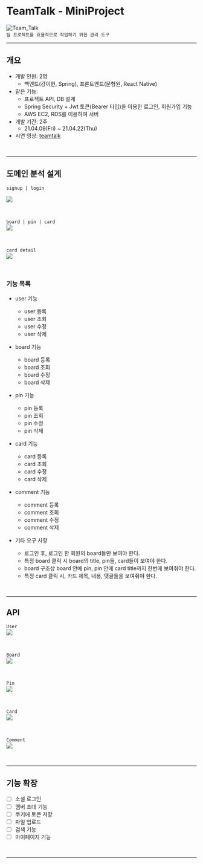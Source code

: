 # **TeamTalk - MiniProject**

![Team_Talk](https://img1.daumcdn.net/thumb/R1280x0/?scode=mtistory2&fname=https%3A%2F%2Fblog.kakaocdn.net%2Fdn%2FbeXV9b%2Fbtq3uccFChP%2FtsDx2EIEkBO1Erf4TKzbX0%2Fimg.png)
<br>
`팀 프로젝트를 효율적으로 작업하기 위한 관리 도구`

---

## 개요
- 개발 인원: 2명
    - 백엔드(강이현, Spring), 프론트엔드(문형원, React Native)
- 맡은 기능:
    - 프로젝트 API, DB 설계 
    - Spring Security + Jwt 토큰(Bearer 타입)을 이용한 로그인, 회원가입 기능
    - AWS EC2, RDS를 이용하여 서버 
- 개발 기간: 2주 
    - 21.04.09(Fri) ~ 21.04.22(Thu)
- 시연 영상: [teamtalk](https://kelly-tech.tistory.com/39)
<br>


---
## 도메인 분석 설계

`signup | login`<br> 

![](https://img1.daumcdn.net/thumb/R1280x0/?scode=mtistory2&fname=https%3A%2F%2Fblog.kakaocdn.net%2Fdn%2FbenUzq%2Fbtq3hVaBiJ6%2FkFSFO2zaSmWkoVx8kYeoUk%2Fimg.png)

<br>  

`board | pin | card`<br> 
![](https://img1.daumcdn.net/thumb/R1280x0/?scode=mtistory2&fname=https%3A%2F%2Fblog.kakaocdn.net%2Fdn%2FciDfeO%2Fbtq3czGPsCn%2F4Zbjd87gZuasoYjHNR0HPK%2Fimg.png)

<br>  

`card detail`<br> 
![](https://img1.daumcdn.net/thumb/R1280x0/?scode=mtistory2&fname=https%3A%2F%2Fblog.kakaocdn.net%2Fdn%2FdQQTqK%2Fbtq3czNC4n6%2Fk5vs89mYJC96rMIXjrpgAK%2Fimg.png)

<br>  

### 기능 목록
- user 기능
    - user 등록
    - user 조회
    - user 수정
    - user 삭제
   
- board 기능
    - board 등록
    - board 조회
    - board 수정
    - board 삭제

- pin 기능
    - pin 등록
    - pin 조회
    - pin 수정
    - pin 삭제

- card 기능
    - card 등록
    - card 조회
    - card 수정
    - card 삭제

- comment 기능
    - comment 등록
    - comment 조회
    - comment 수정
    - comment 삭제

- 기타 요구 사항
    - 로그인 후, 로그인 한 회원의 board들만 보여야 한다.
    - 특정 board 클릭 시 board의 title, pin들, card들이 보여야 한다.
    - board 구조상 board 안에 pin, pin 안에 card title까지 한번에 보여줘야 한다.
    - 특정 card 클릭 시, 카드 제목, 내용, 댓글들을 보여줘야 한다.
  
<br>

---
## API 

`User`<br> 
![](https://img1.daumcdn.net/thumb/R1280x0/?scode=mtistory2&fname=https%3A%2F%2Fblog.kakaocdn.net%2Fdn%2FtiI0t%2Fbtq3i9M153T%2Fiiion0Lk9jMzN8PGR0hl51%2Fimg.png)


<br>

`Board`<br> 
![](https://img1.daumcdn.net/thumb/R1280x0/?scode=mtistory2&fname=https%3A%2F%2Fblog.kakaocdn.net%2Fdn%2FboMElU%2Fbtq3hoxnfhD%2F1ZdFP2BEdVVnK9aseh74g0%2Fimg.png)


<br>

`Pin`<br> 
![](https://img1.daumcdn.net/thumb/R1280x0/?scode=mtistory2&fname=https%3A%2F%2Fblog.kakaocdn.net%2Fdn%2Fy2IRx%2Fbtq3haF7vQX%2FMjpBpNZ5wKZkyFVjKJOglK%2Fimg.png)


<br>

`Card`<br> 
![](https://img1.daumcdn.net/thumb/R1280x0/?scode=mtistory2&fname=https%3A%2F%2Fblog.kakaocdn.net%2Fdn%2Fuh5tv%2Fbtq3hoEauRc%2F6pfLQi0D0i5AeBvFMLejik%2Fimg.png)


<br>

`Comment`<br> 
![](https://img1.daumcdn.net/thumb/R1280x0/?scode=mtistory2&fname=https%3A%2F%2Fblog.kakaocdn.net%2Fdn%2Fb6TyPG%2Fbtq3dQBrcss%2FkRDpT3rJxoUmzyrZMQZj6k%2Fimg.png)



<br>

---
## 기능 확장
- [ ] 소셜 로그인
- [ ] 멤버 초대 기능
- [ ] 쿠키에 토큰 저장
- [ ] 파일 업로드
- [ ] 검색 기능
- [ ] 마이페이지 기능
<br>

---
